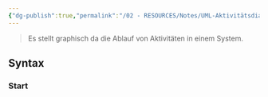 ```yaml
---
{"dg-publish":true,"permalink":"/02 - RESOURCES/Notes/UML-Aktivitätsdiagramm/","tags":["GFN/prüfungsrelevant/AP1/vorbereitung"],"noteIcon":"","updated":"2025-03-22T00:29:30.900+01:00"}
---
```


>Es stellt graphisch da die Ablauf von Aktivitäten in einem System.

## Syntax
### Start 
